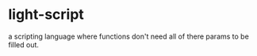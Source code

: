 # light-script
a scripting language where functions don't need all of there params to be filled out.
